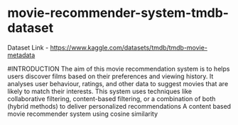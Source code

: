 # movie-recommender-system-tmdb-dataset

Dataset Link - https://www.kaggle.com/datasets/tmdb/tmdb-movie-metadata

#INTRODUCTION
The aim of this movie recommendation system is to helps users discover films based on their
preferences and viewing history. It analyses user behaviour, ratings, and other data to suggest movies
that are likely to match their interests. This system uses techniques like collaborative filtering,
content-based filtering, or a combination of both (hybrid methods) to deliver personalized
recommendations 
A content based movie recommender system using cosine similarity
